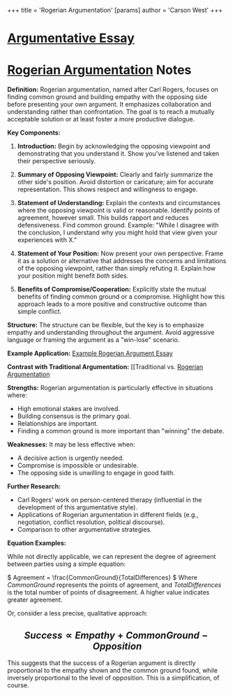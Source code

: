 +++
 title = 'Rogerian Argumentation'
[params]
	author = 'Carson West'
+++
# [Argumentative Essay](./../argumentative-essay/)
# [Rogerian Argumentation](./../rogerian-argumentation/) Notes

**Definition:** Rogerian argumentation, named after Carl Rogers, focuses on finding common ground and building empathy with the opposing side before presenting your own argument.  It emphasizes collaboration and understanding rather than confrontation.  The goal is to reach a mutually acceptable solution or at least foster a more productive dialogue.


**Key Components:**

1. **Introduction:** Begin by acknowledging the opposing viewpoint and demonstrating that you understand it.  Show you've listened and taken their perspective seriously.

2. **Summary of Opposing Viewpoint:**  Clearly and fairly summarize the other side's position.  Avoid distortion or caricature; aim for accurate representation.  This shows respect and willingness to engage.

3. **Statement of Understanding:** Explain the contexts and circumstances where the opposing viewpoint is valid or reasonable.  Identify points of agreement, however small.  This builds rapport and reduces defensiveness.  Find common ground. Example: "While I disagree with the conclusion, I understand why you might hold that view given your experiences with X."

4. **Statement of Your Position:**  Now present your own perspective.  Frame it as a solution or alternative that addresses the concerns and limitations of the opposing viewpoint, rather than simply refuting it.  Explain how your position might benefit *both* sides.

5. **Benefits of Compromise/Cooperation:** Explicitly state the mutual benefits of finding common ground or a compromise.  Highlight how this approach leads to a more positive and constructive outcome than simple conflict.


**Structure:**  The structure can be flexible, but the key is to emphasize empathy and understanding throughout the argument.  Avoid aggressive language or framing the argument as a "win-lose" scenario.

**Example Application:** [Example Rogerian Argument Essay](./../example-rogerian-argument-essay/)


**Contrast with Traditional Argumentation:** [[Traditional vs. [Rogerian Argumentation](./../rogerian-argumentation/)


**Strengths:**  Rogerian argumentation is particularly effective in situations where:

* High emotional stakes are involved.
* Building consensus is the primary goal.
* Relationships are important.
* Finding a common ground is more important than "winning" the debate.


**Weaknesses:**  It may be less effective when:

* A decisive action is urgently needed.
* Compromise is impossible or undesirable.
* The opposing side is unwilling to engage in good faith.  


**Further Research:**

* Carl Rogers' work on person-centered therapy (influential in the development of this argumentative style).
* Applications of Rogerian argumentation in different fields (e.g., negotiation, conflict resolution, political discourse).
* Comparison to other argumentative strategies.

**Equation Examples:**

While not directly applicable,  we can represent the degree of agreement between parties using a simple equation:

 $ Agreement = \frac{CommonGround}{TotalDifferences} $   Where *CommonGround* represents the points of agreement, and *TotalDifferences* is the total number of points of disagreement.  A higher value indicates greater agreement.

Or, consider a less precise, qualitative approach:

##  $$ Success \propto Empathy + CommonGround - Opposition $$  
This suggests that the success of a Rogerian argument is directly proportional to the empathy shown and the common ground found, while inversely proportional to the level of opposition.  This is a simplification, of course.
